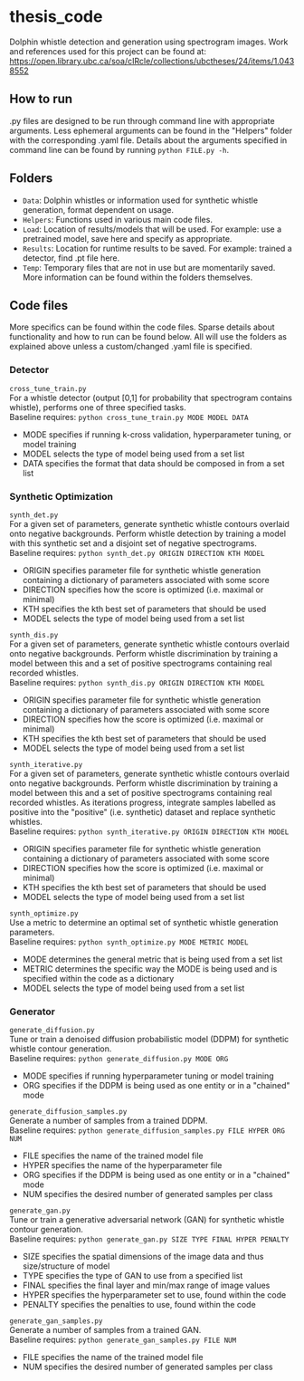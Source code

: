 # thesis_code
Dolphin whistle detection and generation using spectrogram images. Work and references used for this project can be found at: https://open.library.ubc.ca/soa/cIRcle/collections/ubctheses/24/items/1.0438552

## How to run
.py files are designed to be run through command line with appropriate arguments. Less ephemeral arguments can be found in the "Helpers" folder with the corresponding .yaml file. Details about the arguments specified in command line can be found by running `python FILE.py -h`. 

## Folders
- `Data`: Dolphin whistles or information used for synthetic whistle generation, format dependent on usage.
- `Helpers`: Functions used in various main code files.
- `Load`: Location of results/models that will be used. For example: use a pretrained model, save here and specify as appropriate.
- `Results`: Location for runtime results to be saved. For example: trained a detector, find .pt file here.
- `Temp`: Temporary files that are not in use but are momentarily saved.
More information can be found within the folders themselves.

## Code files
More specifics can be found within the code files. Sparse details about functionality and how to run can be found below. All will use the folders as explained above unless a custom/changed .yaml file is specified.

### Detector
`cross_tune_train.py` <br>
For a whistle detector (output [0,1] for probability that spectrogram contains whistle), performs one of three specified tasks. <br>
Baseline requires: `python cross_tune_train.py MODE MODEL DATA`
- MODE specifies if running k-cross validation, hyperparameter tuning, or model training
- MODEL selects the type of model being used from a set list
- DATA specifies the format that data should be composed in from a set list

### Synthetic Optimization
`synth_det.py` <br>
For a given set of parameters, generate synthetic whistle contours overlaid onto negative backgrounds. Perform whistle detection by training a model with this synthetic set and a disjoint set of negative spectrograms. <br>
Baseline requires: `python synth_det.py ORIGIN DIRECTION KTH MODEL`
- ORIGIN specifies parameter file for synthetic whistle generation containing a dictionary of parameters associated with some score
- DIRECTION specifies how the score is optimized (i.e. maximal or minimal)
- KTH specifies the kth best set of parameters that should be used
- MODEL selects the type of model being used from a set list

`synth_dis.py` <br>
For a given set of parameters, generate synthetic whistle contours overlaid onto negative backgrounds. Perform whistle discrimination by training a model between this and a set of positive spectrograms containing real recorded whistles. <br>
Baseline requires: `python synth_dis.py ORIGIN DIRECTION KTH MODEL`
- ORIGIN specifies parameter file for synthetic whistle generation containing a dictionary of parameters associated with some score
- DIRECTION specifies how the score is optimized (i.e. maximal or minimal)
- KTH specifies the kth best set of parameters that should be used
- MODEL selects the type of model being used from a set list
  
`synth_iterative.py` <br>
For a given set of parameters, generate synthetic whistle contours overlaid onto negative backgrounds. Perform whistle discrimination by training a model between this and a set of positive spectrograms containing real recorded whistles. As iterations progress, integrate samples labelled as positive into the "positive" (i.e. synthetic) dataset and replace synthetic whistles. <br>
Baseline requires: `python synth_iterative.py ORIGIN DIRECTION KTH MODEL`
- ORIGIN specifies parameter file for synthetic whistle generation containing a dictionary of parameters associated with some score
- DIRECTION specifies how the score is optimized (i.e. maximal or minimal)
- KTH specifies the kth best set of parameters that should be used
- MODEL selects the type of model being used from a set list
  
`synth_optimize.py` <br>
Use a metric to determine an optimal set of synthetic whistle generation parameters. <br>
Baseline requires: `python synth_optimize.py MODE METRIC MODEL`
- MODE determines the general metric that is being used from a set list
- METRIC determines the specific way the MODE is being used and is specified within the code as a dictionary
- MODEL selects the type of model being used from a set list
  
### Generator
`generate_diffusion.py` <br>
Tune or train a denoised diffusion probabilistic model (DDPM) for synthetic whistle contour generation. <br>
Baseline requires: `python generate_diffusion.py MODE ORG`
- MODE specifies if running hyperparameter tuning or model training
- ORG specifies if the DDPM is being used as one entity or in a "chained" mode
  
`generate_diffusion_samples.py` <br>
Generate a number of samples from a trained DDPM. <br>
Baseline requires: `python generate_diffusion_samples.py FILE HYPER ORG NUM`
- FILE specifies the name of the trained model file
- HYPER specifies the name of the hyperparameter file
- ORG specifies if the DDPM is being used as one entity or in a "chained" mode
- NUM specifies the desired number of generated samples per class
  
`generate_gan.py` <br>
Tune or train a generative adversarial network (GAN) for synthetic whistle contour generation. <br>
Baseline requires: `python generate_gan.py SIZE TYPE FINAL HYPER PENALTY`
- SIZE specifies the spatial dimensions of the image data and thus size/structure of model
- TYPE specifies the type of GAN to use from a specified list
- FINAL specifies the final layer and min/max range of image values
- HYPER specifies the hyperparameter set to use, found within the code
- PENALTY specifies the penalties to use, found within the code
  
`generate_gan_samples.py` <br>
Generate a number of samples from a trained GAN. <br>
Baseline requires: `python generate_gan_samples.py FILE NUM`
- FILE specifies the name of the trained model file
- NUM specifies the desired number of generated samples per class
